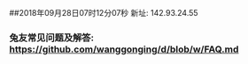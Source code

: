 ##2018年09月28日07时12分07秒 新址: 142.93.24.55
### 兔友常见问题及解答: https://github.com/wanggonging/d/blob/w/FAQ.md

